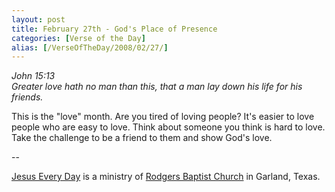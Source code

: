 ```yaml
---
layout: post
title: February 27th - God's Place of Presence
categories: [Verse of the Day]
alias: [/VerseOfTheDay/2008/02/27/]
---
```


_John 15:13  
Greater love hath no man than this, that a man lay down his life for
his friends._

This is the "love" month. Are you tired of loving people? It's
easier to love people who are easy to love. Think about someone you
think is hard to love. Take the challenge to be a friend to them and
show God's love.

 --

<a href=http://jesuseveryday.net>Jesus Every Day</a> is a ministry of <a href=http://rodgersbaptist.net>Rodgers Baptist Church</a> in Garland, Texas.
